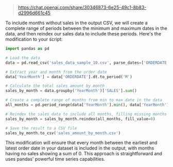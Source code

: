 > https://chat.openai.com/share/30346873-6e25-49c1-8b83-d2996d661c45

To include months without sales in the output CSV, we will create a complete range of periods between the minimum and maximum dates in the data, and then reindex our sales data to include these periods. Here's the modification to your script:

```python
import pandas as pd

# Load the data
data = pd.read_csv('sales_data_sample_10.csv', parse_dates=['ORDERDATE'])

# Extract year and month from the order date
data['YearMonth'] = data['ORDERDATE'].dt.to_period('M')

# Calculate the total sales amount by month
sales_by_month = data.groupby('YearMonth')['SALES'].sum()

# Create a complete range of months from min to max date in the data
all_months = pd.period_range(data['YearMonth'].min(), data['YearMonth'].max(), freq='M')

# Reindex the sales data to include all months, filling missing months with 0
sales_by_month = sales_by_month.reindex(all_months, fill_value=0)

# Save the result to a CSV file
sales_by_month.to_csv('sales_amount_by_month.csv')
```

This modification will ensure that every month between the earliest and latest order date in your dataset is included in the output, with months having no sales showing a sum of 0. This approach is straightforward and uses pandas' powerful time series capabilities.
